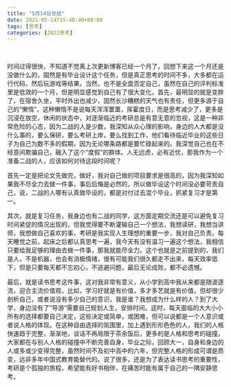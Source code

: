 ```yaml
---
title: "5月14日总结"
date: 2021-05-14T15:40:40+08:00
tags: [思考]
categories: [2021思考]
---
```


​	<!--more-->

​	时间过得很快，不知道不觉离上次更新博客已经一个月了，回想下来这一个月还是没做什么的，固然是有毕业设计这个任务，但是真正思考的时间不多，大多都在运行代码，然后玩游戏等结果。当然，也不是全盘否定自己，虽然在自己的评判标准里是低效的一个月，但是明显感觉到自己有了很大变化，首先，最明显的就是变胖了，在宿舍久坐，平时外出也减少，固然长沙糟糕的天气也有责任，但更多源于自己的“懒惰”，这种懒惰不是说每天浑浑噩噩，挥霍度日，而是思考减少了，更多是沉浸在放空，休闲的状态中，对逐渐临近的考研总是有意无意的忽视，这是一种非常危险的心态，因为二战的人是少数，我深知从众心理的影响，身边的人大都是没什么事的，要么保研，要么考研上岸，要么找到工作，他们看待临近毕业的这些日子为自己为数不多的假期，因为无论哪条路都是要忙碌起来的。我深觉自己也在不经意间欺骗自己，融入了这个“度假”的群体。人无远虑，必有近忧，那我作为一个准备二战的人，应该如何对待这段时间呢？

​	首先一定是把论文先做完，做好，我对自己做的项目要求是很高的，因为我深知如果我不尽全力去做一件事，事后后悔是必然的，所以做毕设这个时间没必要苛责自己，说，二战的人哪有认真做毕设的，都是对付过去混个毕业，抓紧复习才是第一。

​	其次，就是复习任务，我身边也有二战的同学，这方面定期交流还是可以避免复习时间紧促的情况出现的，但我觉得要不断灌输自己一个想法，我想读研，我想当讲师，我想做自己喜欢的事，考研是我实现人生理想的重要一步，我对自己负责。每天睡觉之前，起床之后都认真思考一遍，我今天有没有温习一遍这个想法，我相信只要给我足够的理由去做一件事，那我就能尽全力。这个也就是之前提到的，我们是人，不是机器，也会有消极情绪，很有可能我们很久都走不出来，每天效率低下，但是只要每天都不忘初心，不逃避问题，最后无论成败，都不必遗憾。

​	最后，就是读书思考这件事，这对我非常有意义，从小学到高中我从来都是随波逐流，迎合主流价值观，比如，学习好就是有价值，多才多艺就是有价值，但却很少剖析自己，或者说没有多少自己的意识，我是谁？我想成为什么样的人？到了大学，身边没有了”导游“需要自己规划人生，安排时间。这时，每天面临的大大小小所有的选择都要自己决定，这些决定或简单，或困难，但可以说都是一个人意识或者说人格的体现。在这种自由选择的氛围里，加上遇到形形色色的人，我们的人格快速趋于完整，渐渐地，谈话不再局限于茶余饭后，更多的是人格和思考的碰撞，大家都在与别人人格的碰撞中不断完善自身，毕业之际，回顾大一，自身和身边的人或多或少变得完整，虽然时间不及初中高中的六年，但完整人格的形成可谓是质变，远非多年中国式教育能替代的。说了很多，还是为了表达读书思考的重要性，考研是个孤独的旅程，希望能有好书相伴，在痛苦时能有属于自己的一隅安静思考。

